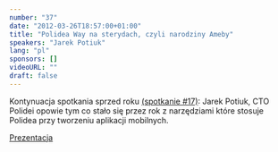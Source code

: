 ```yaml
---
number: "37"
date: "2012-03-26T18:57:00+01:00"
title: "Polidea Way na sterydach, czyli narodziny Ameby"
speakers: "Jarek Potiuk"
lang: "pl"
sponsors: []
videoURL: ""
draft: false
---
```


Kontynuacja spotkania sprzed roku [(spotkanie #17)](/events/17): Jarek Potiuk, CTO Polidei opowie tym co stało się przez rok z narzędziami które stosuje Polidea przy tworzeniu aplikacji mobilnych.

[Prezentacja](Polidea-Way-na-sterydach-(Agile-w-Mobile).pdf)
